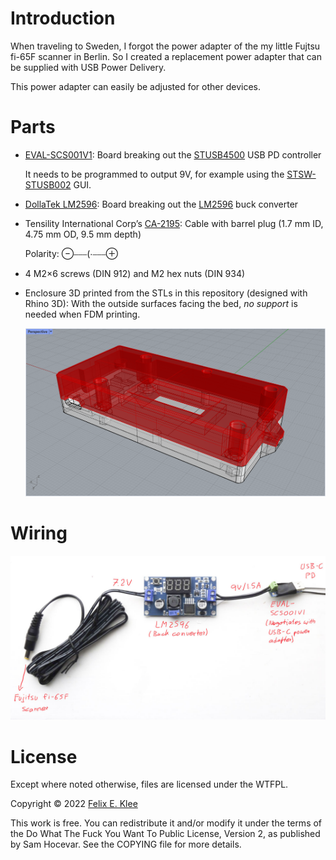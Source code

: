 Introduction
============

When traveling to Sweden, I forgot the power adapter of the my little
Fujtsu fi-65F scanner in Berlin. So I created a replacement power
adapter that can be supplied with USB Power Delivery.

This power adapter can easily be adjusted for other devices.


Parts
=====

  * [EVAL-SCS001V1][1]: Board breaking out the [STUSB4500][2] USB PD
    controller
    
    It needs to be programmed to output 9V, for example using the
    [STSW-STUSB002][4] GUI.
    
  * [DollaTek LM2596][3]: Board breaking out the [LM2596][3] buck
    converter
    
  * Tensility International Corp’s [CA-2195][5]: Cable with barrel
    plug (1.7 mm ID, 4.75 mm OD, 9.5 mm depth)
    
    Polarity: ⊖⎯⎯⎯(⋅⎯⎯⎯⊕
  
  * 4 M2×6 screws (DIN 912) and M2 hex nuts (DIN 934)
  
  * Enclosure 3D printed from the STLs in this repository (designed
    with Rhino 3D): With the outside surfaces facing the bed, *no
    support* is needed when FDM printing.
    
    ![Screenshot of rendered enclosure](images/enclosure.png)


Wiring
======

![Annotated photo describing wiring](images/wiring.jpg)


License
=======

Except where noted otherwise, files are licensed under the WTFPL.

Copyright © 2022 [Felix E. Klee](felix.klee@inka.de)

This work is free. You can redistribute it and/or modify it under the terms of
the Do What The Fuck You Want To Public License, Version 2, as published by Sam
Hocevar. See the COPYING file for more details.

[1]: https://www.st.com/en/evaluation-tools/eval-scs001v1.html
[2]: https://www.st.com/en/interfaces-and-transceivers/stusb4500.html
[3]: https://www.amazon.se/-/en/gp/product/B099DPD1SH
[4]: https://www.st.com/en/embedded-software/stsw-stusb002.html
[5]: https://www.digikey.se/en/products/detail/tensility-international-corp/CA-2195/568585
